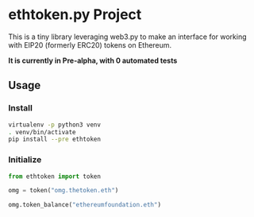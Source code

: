 # ethtoken.py Project

This is a tiny library leveraging web3.py to make an interface for
working with EIP20 (formerly ERC20) tokens on Ethereum.

**It is currently in Pre-alpha, with 0 automated tests**

## Usage

### Install

```sh
virtualenv -p python3 venv
. venv/bin/activate
pip install --pre ethtoken
```

### Initialize

```py
from ethtoken import token

omg = token("omg.thetoken.eth")

omg.token_balance("ethereumfoundation.eth")
```

